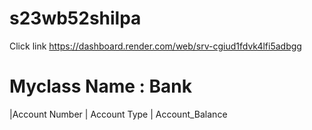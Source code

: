 # s23wb52shilpa
Click link https://dashboard.render.com/web/srv-cgiud1fdvk4lfi5adbgg
# Myclass Name : Bank
|Account Number | Account Type | Account_Balance
